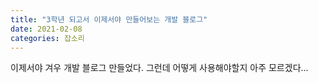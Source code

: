```yaml
---
title: "3학년 되고서 이제서야 만들어보는 개발 블로그"
date: 2021-02-08
categories: 잡소리
---
```

이제서야 겨우 개발 블로그 만들었다. 그런데 어떻게 사용해야할지 아주 모르겠다...
